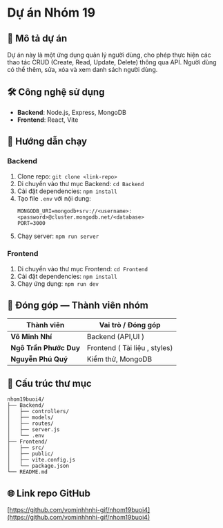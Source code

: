 # Dự án Nhóm 19

## 📖 Mô tả dự án
Dự án này là một ứng dụng quản lý người dùng, cho phép thực hiện các thao tác CRUD (Create, Read, Update, Delete) thông qua API. Người dùng có thể thêm, sửa, xóa và xem danh sách người dùng.

## 🛠️ Công nghệ sử dụng
- **Backend**: Node.js, Express, MongoDB
- **Frontend**: React, Vite

## 🚀 Hướng dẫn chạy
### Backend
1. Clone repo: `git clone <link-repo>`
2. Di chuyển vào thư mục Backend: `cd Backend`
3. Cài đặt dependencies: `npm install`
4. Tạo file `.env` với nội dung:
   ```env
   MONGODB_URI=mongodb+srv://<username>:<password>@cluster.mongodb.net/<database>
   PORT=3000
   ```
5. Chạy server: `npm run server`

### Frontend
1. Di chuyển vào thư mục Frontend: `cd Frontend`
2. Cài đặt dependencies: `npm install`
3. Chạy ứng dụng: `npm run dev`

## 👥 Đóng góp — Thành viên nhóm
| Thành viên | Vai trò / Đóng góp |
|-------------|--------------------|
| **Võ Minh Nhí** | Backend (API,UI ) |
| **Ngô Trần Phước Duy** | Frontend ( Tài liệu , styles) |
| **Nguyễn Phú Quý** | Kiểm thử, MongoDB |

## 📂 Cấu trúc thư mục
```
nhom19buoi4/
├── Backend/
│   ├── controllers/
│   ├── models/
│   ├── routes/
│   ├── server.js
│   └── .env
├── Frontend/
│   ├── src/
│   ├── public/
│   ├── vite.config.js
│   └── package.json
└── README.md
```

## 🌐 Link repo GitHub
[https://github.com/vominhhnhi-gif/nhom19buoi4](https://github.com/vominhhnhi-gif/nhom19buoi4)

